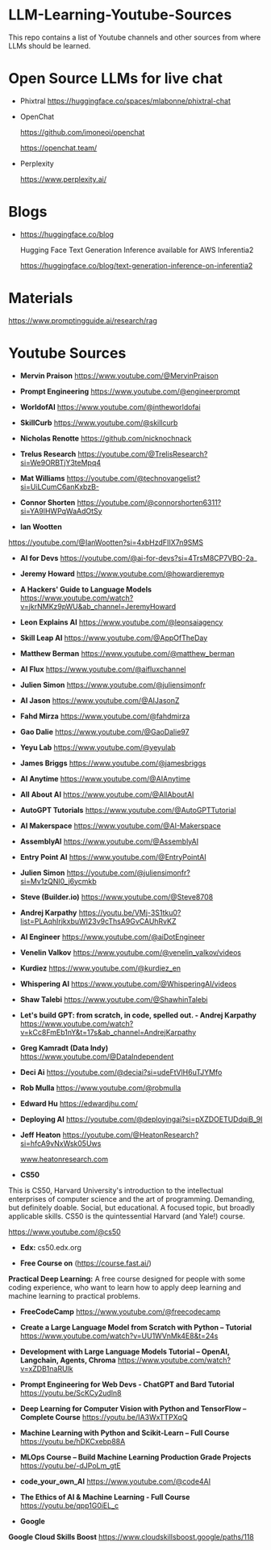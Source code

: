 # LLM-Learning-Youtube-Sources
This repo contains a list of Youtube channels and other sources from where LLMs should be learned.

# Open Source LLMs for live chat

* Phixtral 
https://huggingface.co/spaces/mlabonne/phixtral-chat

* OpenChat

  https://github.com/imoneoi/openchat
  
  https://openchat.team/

* Perplexity

  https://www.perplexity.ai/


# Blogs

* https://huggingface.co/blog

  Hugging Face Text Generation Inference available for AWS Inferentia2 

  https://huggingface.co/blog/text-generation-inference-on-inferentia2
  

# Materials

https://www.promptingguide.ai/research/rag


# Youtube Sources



* **Mervin Praison** https://www.youtube.com/@MervinPraison
* **Prompt Engineering** https://www.youtube.com/@engineerprompt
* **WorldofAI** https://www.youtube.com/@intheworldofai
* **SkillCurb** https://www.youtube.com/@skillcurb
* **Nicholas Renotte** https://github.com/nicknochnack
* **Trelus Research**
https://youtube.com/@TrelisResearch?si=We9ORBTjY3teMpq4
  
* **Mat Williams**
https://youtube.com/@technovangelist?si=UiLCumC6anKxbzB-

* **Connor Shorten**
https://youtube.com/@connorshorten6311?si=YA9lHWPqWaAdOtSy

* **Ian Wootten**

https://youtube.com/@IanWootten?si=4xbHzdFIIX7n9SMS

* **AI for Devs**
https://youtube.com/@ai-for-devs?si=4TrsM8CP7VBO-2a_

* **Jeremy Howard** https://www.youtube.com/@howardjeremyp
* **A Hackers' Guide to Language Models** https://www.youtube.com/watch?v=jkrNMKz9pWU&ab_channel=JeremyHoward
* **Leon Explains AI** https://www.youtube.com/@leonsaiagency
* **Skill Leap AI** https://www.youtube.com/@AppOfTheDay
* **Matthew Berman** https://www.youtube.com/@matthew_berman
* **AI Flux**  https://www.youtube.com/@aifluxchannel
* **Julien Simon** https://www.youtube.com/@juliensimonfr
* **AI Jason** https://www.youtube.com/@AIJasonZ
* **Fahd Mirza** https://www.youtube.com/@fahdmirza
* **Gao Dalie** https://www.youtube.com/@GaoDalie97
* **Yeyu Lab** https://www.youtube.com/@yeyulab
* **James Briggs** https://www.youtube.com/@jamesbriggs
* **AI Anytime** https://www.youtube.com/@AIAnytime
* **All About AI** https://www.youtube.com/@AllAboutAI
* **AutoGPT Tutorials** https://www.youtube.com/@AutoGPTTutorial
* **AI Makerspace** https://www.youtube.com/@AI-Makerspace
* **AssemblyAI** https://www.youtube.com/@AssemblyAI
* **Entry Point AI** https://www.youtube.com/@EntryPointAI
* **Julien Simon** https://youtube.com/@juliensimonfr?si=Mv1zQNl0_j6ycmkb
* **Steve (Builder.io)** https://www.youtube.com/@Steve8708
* **Andrej Karpathy** https://youtu.be/VMj-3S1tku0?list=PLAqhIrjkxbuWI23v9cThsA9GvCAUhRvKZ
* **AI Engineer** https://www.youtube.com/@aiDotEngineer
* **Venelin Valkov** https://www.youtube.com/@venelin_valkov/videos
* **Kurdiez** https://www.youtube.com/@kurdiez_en
* **Whispering AI** https://www.youtube.com/@WhisperingAI/videos
* **Shaw Talebi** https://www.youtube.com/@ShawhinTalebi
* **Let's build GPT: from scratch, in code, spelled out. - Andrej Karpathy** https://www.youtube.com/watch?v=kCc8FmEb1nY&t=17s&ab_channel=AndrejKarpathy
* **Greg Kamradt (Data Indy)** https://www.youtube.com/@DataIndependent
* **Deci Ai** https://youtube.com/@deciai?si=udeFtVlH6uTJYMfo
* **Rob Mulla** https://www.youtube.com/@robmulla
* **Edward Hu**
https://edwardjhu.com/
* **Deploying AI**
https://youtube.com/@deployingai?si=pXZDOETUDdqiB_9I


* **Jeff Heaton** https://youtube.com/@HeatonResearch?si=hfcA9vNxWsk05Uws

  www.heatonresearch.com

  

* **CS50**

This is CS50, Harvard University's introduction to the intellectual enterprises of computer science and the art of programming. Demanding, but definitely doable. Social, but educational. A focused topic, but broadly applicable skills. CS50 is the quintessential Harvard (and Yale!) course.

 https://www.youtube.com/@cs50

* **Edx:** cs50.edx.org


* **Free Course on** (https://course.fast.ai/)

**Practical Deep Learning:** A free course designed for people with some coding experience, who want to learn how to apply deep learning and machine learning to practical problems.


* **FreeCodeCamp** https://www.youtube.com/@freecodecamp

* **Create a Large Language Model from Scratch with Python – Tutorial** https://www.youtube.com/watch?v=UU1WVnMk4E8&t=24s
* **Development with Large Language Models Tutorial – OpenAI, Langchain, Agents, Chroma** https://www.youtube.com/watch?v=xZDB1naRUlk
* **Prompt Engineering for Web Devs - ChatGPT and Bard Tutorial** https://youtu.be/ScKCy2udln8
* **Deep Learning for Computer Vision with Python and TensorFlow – Complete Course** https://youtu.be/IA3WxTTPXqQ
* **Machine Learning with Python and Scikit-Learn – Full Course** https://youtu.be/hDKCxebp88A
* **MLOps Course – Build Machine Learning Production Grade Projects**  https://youtu.be/-dJPoLm_gtE
* **code_your_own_AI** https://www.youtube.com/@code4AI
* **The Ethics of AI & Machine Learning - Full Course** https://youtu.be/qpp1G0iEL_c




* **Google**

**Google Cloud Skills Boost** https://www.cloudskillsboost.google/paths/118


